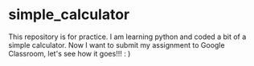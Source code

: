 # simple_calculator
This repository is for practice.
I am learning python and coded a bit of a simple calculator. Now I want to submit my assignment to Google Classroom, let's see how it goes!!! : ) 
